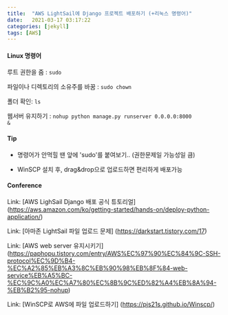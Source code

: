 ```yaml
---
title:  "AWS LightSail에 Django 프로젝트 배포하기 (+리눅스 명령어)"
date:   2021-03-17 03:17:22
categories: [jekyll]
tags: [AWS]
---
```



#### Linux 명령어  


루트 권한을 줌 : <code>sudo </code>

파일이나 디렉토리의 소유주를 바꿈 : <code>sudo chown</code>

폴더 확인: <code>ls</code>

웹서버 유지하기 : <code>nohup python manage.py runserver 0.0.0.0:8000 &</code>  





#### Tip  


* 명령어가 안먹힐 땐 앞에 'sudo'를 붙여보기.. (권한문제일 가능성일 큼)

* WinSCP 설치 후,  drag&drop으로 업로드하면 편리하게 배포가능  




#### Conference  
 

Link: [AWS LighSail Django 배포 공식 튜토리얼] (https://aws.amazon.com/ko/getting-started/hands-on/deploy-python-application/)

Link: [아마존 LightSail 파일 업로드 문제] (https://darkstart.tistory.com/17)

Link: [AWS web server 유지시키기] (https://paphopu.tistory.com/entry/AWS%EC%97%90%EC%84%9C-SSH-protocol%EC%9D%B4-%EC%A2%85%EB%A3%8C%EB%90%98%EB%8F%84-web-service%EB%A5%BC-%EC%9C%A0%EC%A7%80%EC%8B%9C%ED%82%A4%EB%8A%94-%EB%B2%95-nohup)

Link: [WinSCP로 AWS에 파일 업로드하기] (https://pjs21s.github.io/Winscp/)  





